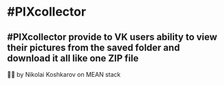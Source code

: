 # #PIXcollector
## #PIXcollector provide to VK users ability to view their pictures from the saved folder and download it all like one ZIP file
👨‍💻 by Nikolai Koshkarov on MEAN stack
